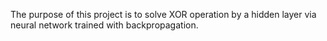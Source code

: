 The purpose of this project is to solve XOR operation by a hidden layer via neural network trained with backpropagation.